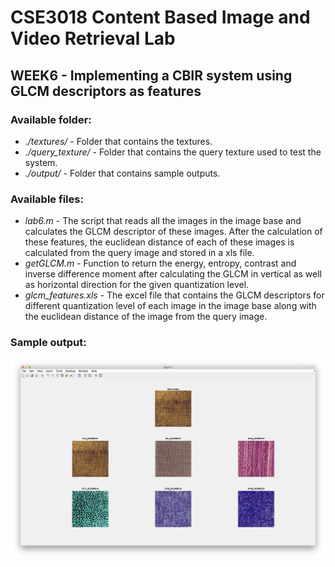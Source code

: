 # CSE3018 Content Based Image and Video Retrieval Lab

## WEEK6 - Implementing a CBIR system using GLCM descriptors as features

### Available folder:

* _./textures/_ - Folder that contains the textures.
* _./query_texture/_ - Folder that contains the query texture used to test the system.
* _./output/_ - Folder that contains sample outputs.

### Available files:

* _lab6.m_ - The script that reads all the images in the image base and calculates the GLCM descriptor of these images. After the calculation of these features, the euclidean distance of each of these images is calculated from the query image and stored in a xls file.
* _getGLCM.m_ - Function to return the energy, entropy, contrast and inverse difference moment after calculating the GLCM in vertical as well as horizontal direction for the given quantization level.
* *glcm_features.xls* - The excel file that contains the GLCM descriptors for different quantization level of each image in the image base along with the euclidean distance of the image from the query image.

### Sample output:

![ sample output](./output/output.png)
